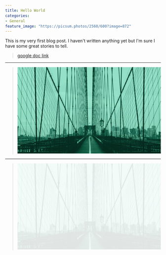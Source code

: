 ```yaml
---
title: Hello World
categories:
- General
feature_image: "https://picsum.photos/2560/600?image=872"
---
```


This is my very first blog post. I haven't written anything yet but I'm sure I have some great stories to tell.

>[google doc link](https://docs.google.com/document/d/e/2PACX-1vQUg3pzF_9yRwJ5ReXYammA6Cwn_5-j4SpSHXHUN_mMOJkutk57E4WTPAxHXnuQIZSceQPvA3aZuK3i/pub?embedded=true)

---
>![social](/assets/default-social-image.png)

---


>![social](/assets/default-offline-image.png)